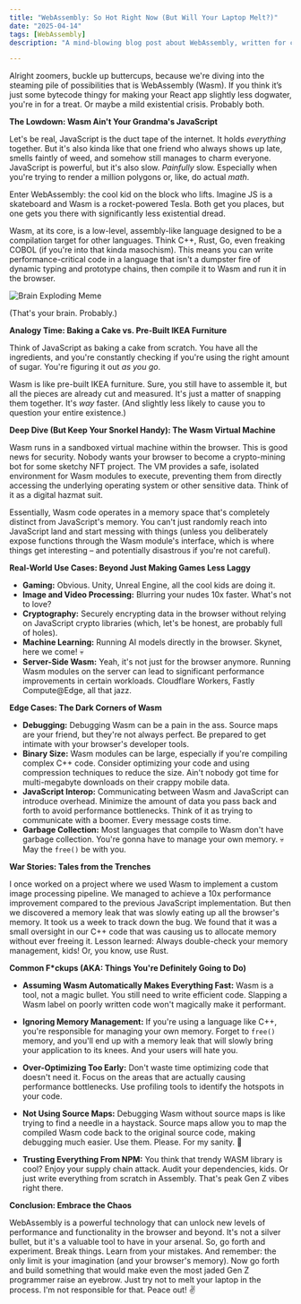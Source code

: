 ```yaml
---
title: "WebAssembly: So Hot Right Now (But Will Your Laptop Melt?)"
date: "2025-04-14"
tags: [WebAssembly]
description: "A mind-blowing blog post about WebAssembly, written for chaotic Gen Z engineers."

---
```


Alright zoomers, buckle up buttercups, because we're diving into the steaming pile of possibilities that is WebAssembly (Wasm). If you think it’s just some bytecode thingy for making your React app slightly less dogwater, you're in for a treat. Or maybe a mild existential crisis. Probably both.

**The Lowdown: Wasm Ain't Your Grandma's JavaScript**

Let's be real, JavaScript is the duct tape of the internet. It holds *everything* together. But it's also kinda like that one friend who always shows up late, smells faintly of weed, and somehow still manages to charm everyone. JavaScript is powerful, but it's also slow. *Painfully* slow. Especially when you're trying to render a million polygons or, like, do actual *math*.

Enter WebAssembly: the cool kid on the block who lifts. Imagine JS is a skateboard and Wasm is a rocket-powered Tesla. Both get you places, but one gets you there with significantly less existential dread.

Wasm, at its core, is a low-level, assembly-like language designed to be a compilation target for other languages. Think C++, Rust, Go, even freaking COBOL (if you're into that kinda masochism). This means you can write performance-critical code in a language that isn't a dumpster fire of dynamic typing and prototype chains, then compile it to Wasm and run it in the browser.

![Brain Exploding Meme](https://i.kym-cdn.com/photos/images/newsfeed/001/548/640/4c6.png)

(That's your brain. Probably.)

**Analogy Time: Baking a Cake vs. Pre-Built IKEA Furniture**

Think of JavaScript as baking a cake from scratch. You have all the ingredients, and you're constantly checking if you're using the right amount of sugar. You're figuring it out *as you go*.

Wasm is like pre-built IKEA furniture. Sure, you still have to assemble it, but all the pieces are already cut and measured. It's just a matter of snapping them together. It's *way* faster. (And slightly less likely to cause you to question your entire existence.)

**Deep Dive (But Keep Your Snorkel Handy): The Wasm Virtual Machine**

Wasm runs in a sandboxed virtual machine within the browser. This is good news for security. Nobody wants your browser to become a crypto-mining bot for some sketchy NFT project. The VM provides a safe, isolated environment for Wasm modules to execute, preventing them from directly accessing the underlying operating system or other sensitive data. Think of it as a digital hazmat suit.

Essentially, Wasm code operates in a memory space that's completely distinct from JavaScript's memory. You can't just randomly reach into JavaScript land and start messing with things (unless you deliberately expose functions through the Wasm module's interface, which is where things get interesting – and potentially disastrous if you're not careful).

**Real-World Use Cases: Beyond Just Making Games Less Laggy**

*   **Gaming:** Obvious. Unity, Unreal Engine, all the cool kids are doing it.
*   **Image and Video Processing:** Blurring your nudes 10x faster. What's not to love?
*   **Cryptography:** Securely encrypting data in the browser without relying on JavaScript crypto libraries (which, let's be honest, are probably full of holes).
*   **Machine Learning:** Running AI models directly in the browser. Skynet, here we come! 💀
*   **Server-Side Wasm:** Yeah, it's not just for the browser anymore. Running Wasm modules on the server can lead to significant performance improvements in certain workloads. Cloudflare Workers, Fastly Compute@Edge, all that jazz.

**Edge Cases: The Dark Corners of Wasm**

*   **Debugging:** Debugging Wasm can be a pain in the ass. Source maps are your friend, but they're not always perfect. Be prepared to get intimate with your browser's developer tools.
*   **Binary Size:** Wasm modules can be large, especially if you're compiling complex C++ code. Consider optimizing your code and using compression techniques to reduce the size. Ain't nobody got time for multi-megabyte downloads on their crappy mobile data.
*   **JavaScript Interop:** Communicating between Wasm and JavaScript can introduce overhead. Minimize the amount of data you pass back and forth to avoid performance bottlenecks. Think of it as trying to communicate with a boomer. Every message costs time.
*   **Garbage Collection:** Most languages that compile to Wasm don't have garbage collection. You're gonna have to manage your own memory. 💀 May the `free()` be with you.

**War Stories: Tales from the Trenches**

I once worked on a project where we used Wasm to implement a custom image processing pipeline. We managed to achieve a 10x performance improvement compared to the previous JavaScript implementation. But then we discovered a memory leak that was slowly eating up all the browser's memory. It took us a week to track down the bug. We found that it was a small oversight in our C++ code that was causing us to allocate memory without ever freeing it. Lesson learned: Always double-check your memory management, kids! Or, you know, use Rust.

**Common F\*ckups (AKA: Things You're Definitely Going to Do)**

*   **Assuming Wasm Automatically Makes Everything Fast:** Wasm is a tool, not a magic bullet. You still need to write efficient code. Slapping a Wasm label on poorly written code won't magically make it performant.

*   **Ignoring Memory Management:** If you're using a language like C++, you're responsible for managing your own memory. Forget to `free()` memory, and you'll end up with a memory leak that will slowly bring your application to its knees. And your users will hate you.

*   **Over-Optimizing Too Early:** Don't waste time optimizing code that doesn't need it. Focus on the areas that are actually causing performance bottlenecks. Use profiling tools to identify the hotspots in your code.

*   **Not Using Source Maps:** Debugging Wasm without source maps is like trying to find a needle in a haystack. Source maps allow you to map the compiled Wasm code back to the original source code, making debugging much easier. Use them. Please. For my sanity. 🙏

*   **Trusting Everything From NPM:** You think that trendy WASM library is cool? Enjoy your supply chain attack. Audit your dependencies, kids. Or just write everything from scratch in Assembly. That's peak Gen Z vibes right there.

**Conclusion: Embrace the Chaos**

WebAssembly is a powerful technology that can unlock new levels of performance and functionality in the browser and beyond. It's not a silver bullet, but it's a valuable tool to have in your arsenal. So, go forth and experiment. Break things. Learn from your mistakes. And remember: the only limit is your imagination (and your browser's memory). Now go forth and build something that would make even the most jaded Gen Z programmer raise an eyebrow. Just try not to melt your laptop in the process. I'm not responsible for that. Peace out! ✌️
